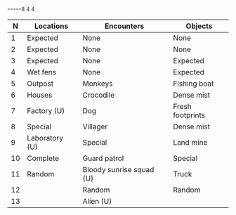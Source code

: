 -----`8`        `4`        `4` 

| N   | Locations      | Encounters               | Objects          |
| --- | -------------- | ------------------------ | ---------------- |
| 1   | Expected       | None                     | None             |
| 2   | Expected       | None                     | None             |
| 3   | Expected       | None                     | Expected         |
| 4   | Wet fens       | None                     | Expected         |
| 5   | Outpost        | Monkeys                  | Fishing boat     |
| 6   | Houses         | Crocodile                | Dense mist       |
| 7   | Factory (U)    | Dog                      | Fresh footprints |
| 8   | Special        | Villager                 | Dense mist       |
| 9   | Laboratory (U) | Special                  | Land mine        |
| 10  | Complete       | Guard patrol             | Special          |
| 11  | Random         | Bloody sunrise squad (U) | Truck            |
| 12  |                | Random                   | Random           |
| 13  |                | Alien (U)                |                  |

